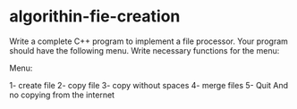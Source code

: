 # algorithin-fie-creation
Write a complete C++ program to implement a file processor. Your program should have the following menu. Write necessary functions for the menu:

Menu:

1- create file
2- copy file
3- copy without spaces 
4- merge files 
5- Quit
And no copying from the internet 
